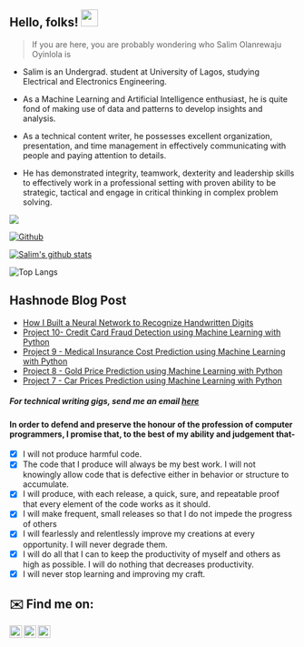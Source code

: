 
## Hello, folks! <img src="https://raw.githubusercontent.com/MartinHeinz/MartinHeinz/master/wave.gif" width="30px">

> If you are here, you are probably wondering who Salim Olanrewaju Oyinlola is 

- Salim is an Undergrad. student at University of Lagos, studying Electrical and Electronics Engineering.

- As a Machine Learning and Artificial Intelligence enthusiast, he is quite fond of making use of data and patterns to develop insights and analysis.
- As a technical content writer, he possesses excellent organization, presentation, and time management in effectively communicating with people and paying attention to details. 
- He has demonstrated integrity, teamwork, dexterity and leadership skills to effectively work in a professional setting with proven ability to be strategic, tactical and engage in critical thinking in complex problem solving.
 
![](https://visitor-badge.laobi.icu/badge?page_id=salimcodes.salimcodes)

[![Github](https://img.shields.io/github/followers/salimcodes?label=Follow&style=social)](https://github.com/salimcodes)

[![Salim's github stats](https://github-readme-stats.vercel.app/api?username=salimcodes)](https://github.com/salimcodes/github-readme-stats&theme=blue)

![Top Langs](https://github-readme-stats.vercel.app/api/top-langs/?username=salimcodes&theme=blue)

## Hashnode Blog Post
<!-- HASHNODE:START -->
- [How I Built a Neural Network to Recognize Handwritten Digits](https://salimcodes.hashnode.dev/how-i-built-a-neural-network-to-recognize-handwritten-digits)
- [Project 10- Credit Card Fraud Detection using Machine Learning with Python](https://salimcodes.hashnode.dev/project-10-credit-card-fraud-detection-using-machine-learning-with-python)
- [Project 9 - Medical Insurance Cost Prediction using Machine Learning with Python](https://salimcodes.hashnode.dev/project-9-medical-insurance-cost-prediction-using-machine-learning-with-python)
- [Project 8 - Gold Price Prediction using Machine Learning with Python](https://salimcodes.hashnode.dev/project-8-gold-price-prediction-using-machine-learning-with-python)
- [Project 7 - Car Prices Prediction using Machine Learning with Python](https://salimcodes.hashnode.dev/project-7-car-prices-prediction-using-machine-learning-with-python)
<!-- HASHNODE:END -->



##### For technical writing gigs, send me an email [here](mailto:salimoyinlola@gmail.com)

#### In order to defend and preserve the honour of the profession of computer programmers, I promise that, to the best of my ability and judgement that- 

- [x] I will not produce harmful code.
- [x] The code that I produce will always be my best work. I will not knowingly allow code that is defective either in behavior or structure to accumulate. 
- [x] I will produce, with each release, a quick, sure, and repeatable proof that every element of the code works as it should. 
- [x] I will make frequent, small releases so that I do not impede the progress of others
- [x] I will fearlessly and relentlessly improve my creations at every opportunity. I will never degrade them.
- [x] I will do all that I can to keep the productivity of myself and others as high as possible. I will do nothing that decreases productivity.
- [x] I will never stop learning and improving my craft.   

## ✉️ Find me on:

[<img align="left" alt="salimopines | Twitter" width="22px" src="https://cdn.jsdelivr.net/npm/simple-icons@v3/icons/twitter.svg" />](https://twitter.com/salimopines)
[<img align="left" alt="Salim Oyinlola | LinkedIn" width="22px" src="https://cdn.jsdelivr.net/npm/simple-icons@v3/icons/linkedin.svg" />](https://www.linkedin.com/in/salim-oyinlola/)
[<img align="left" alt="Salim.Ingram | Instagram" width="22px" src="https://cdn.jsdelivr.net/npm/simple-icons@v3/icons/instagram.svg" />](https://www.instagram.com/salim.ingram)




